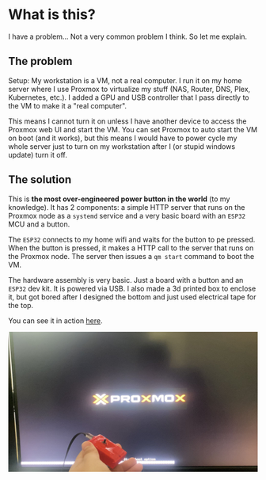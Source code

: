 # What is this?

I have a problem... Not a very common problem I think. So let me explain.

## The problem

Setup: My workstation is a VM, not a real computer. I run it on my home server where I use Proxmox to virtualize my stuff (NAS, Router, DNS, Plex, Kubernetes, etc.). I added a GPU and USB controller that I pass directly to the VM to make it a "real computer".

This means I cannot turn it on unless I have another device to access the Proxmox web UI and start the VM. You can set Proxmox to auto start the VM on boot (and it works), but this means I would have to power cycle my whole server just to turn on my workstation after I (or stupid windows update) turn it off.

## The solution

This is **the most over-engineered power button in the world** (to my knowledge). It has 2 components: a simple HTTP server that runs on the Proxmox node as a `systemd` service and a very basic board with an `ESP32` MCU and a button.

The `ESP32` connects to my home wifi and waits for the button to pe pressed. When the button is pressed, it makes a HTTP call to the server that runs on the Proxmox node. The server then issues a `qm start` command to boot the VM.

The hardware assembly is very basic. Just a board with a button and an `ESP32` dev kit. It is powered via USB. I also made a 3d printed box to enclose it, but got bored after I designed the bottom and just used electrical tape for the top.

You can see it in action [here](https://www.youtube.com/watch?v=elHgTOnZTQk).

![Final product photo](/media/photo.jpg?raw=true "The final product")
